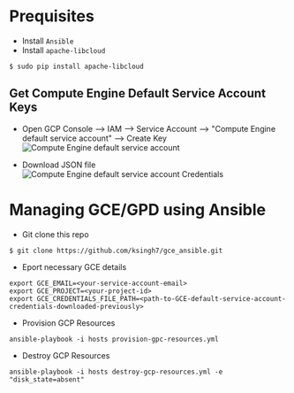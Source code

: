 # Prequisites
- Install ``Ansible``
- Install ``apache-libcloud``

```
$ sudo pip install apache-libcloud
```
## Get Compute Engine Default Service Account Keys
- Open GCP Console --> IAM --> Service Account --> "Compute Engine default service account" --> Create Key
![Compute Engine default service account](http://i.imgur.com/wgaBmZW.png)

- Download JSON file
![Compute Engine default service account Credentials](http://i.imgur.com/ShLHvCM.png)

# Managing GCE/GPD using Ansible

- Git clone this repo
```
$ git clone https://github.com/ksingh7/gce_ansible.git
```
- Eport necessary GCE details 

```
export GCE_EMAIL=<your-service-account-email>
export GCE_PROJECT=<your-project-id>
export GCE_CREDENTIALS_FILE_PATH=<path-to-GCE-default-service-account-credentials-downloaded-previously>
```
- Provision GCP Resources

```
ansible-playbook -i hosts provision-gpc-resources.yml
```

- Destroy GCP Resources

```
ansible-playbook -i hosts destroy-gcp-resources.yml -e "disk_state=absent"
```
